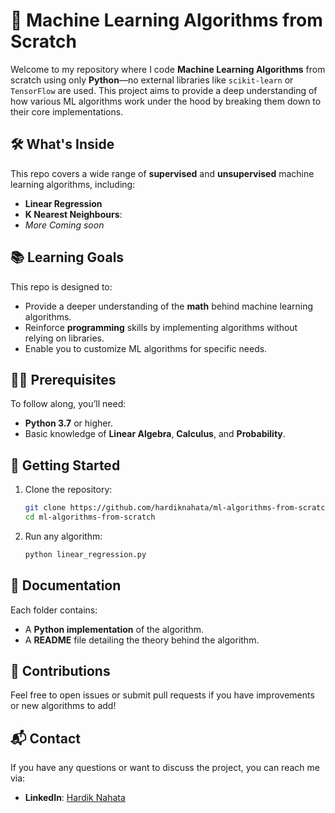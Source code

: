# 🚀 Machine Learning Algorithms from Scratch

Welcome to my repository where I code **Machine Learning Algorithms** from scratch using only **Python**—no external libraries like `scikit-learn` or `TensorFlow` are used. This project aims to provide a deep understanding of how various ML algorithms work under the hood by breaking them down to their core implementations.

## 🛠️ What's Inside
This repo covers a wide range of **supervised** and **unsupervised** machine learning algorithms, including:

- **Linear Regression**
- **K Nearest Neighbours**:
- *More Coming soon*

## 📚 Learning Goals
This repo is designed to:
- Provide a deeper understanding of the **math** behind machine learning algorithms.
- Reinforce **programming** skills by implementing algorithms without relying on libraries.
- Enable you to customize ML algorithms for specific needs.

## 🧑‍💻 Prerequisites
To follow along, you’ll need:
- **Python 3.7** or higher.
- Basic knowledge of **Linear Algebra**, **Calculus**, and **Probability**.

## 🚀 Getting Started
1. Clone the repository:
   ```bash
   git clone https://github.com/hardiknahata/ml-algorithms-from-scratch.git
   cd ml-algorithms-from-scratch
   ```

2. Run any algorithm:
   ```bash
   python linear_regression.py
   ```

## 📝 Documentation
Each folder contains:
- A **Python implementation** of the algorithm.
- A **README** file detailing the theory behind the algorithm.

## 🤝 Contributions
Feel free to open issues or submit pull requests if you have improvements or new algorithms to add!

## 📬 Contact
If you have any questions or want to discuss the project, you can reach me via:
- **LinkedIn**: [Hardik Nahata](https://www.linkedin.com/in/hardiknahata)
